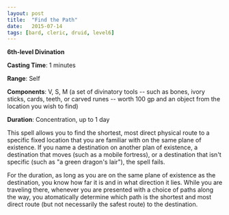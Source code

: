 ```yaml
---
layout: post
title:  "Find the Path"
date:   2015-07-14
tags: [bard, cleric, druid, level6]
---
```


**6th-level Divination**

**Casting Time**: 1 minutes

**Range**: Self

**Components**: V, S, M (a set of divinatory tools -- such as bones, ivory sticks, cards, teeth, or carved runes -- worth 100 gp and an object from the location you wish to find)

**Duration**: Concentration, up to 1 day

This spell allows you to find the shortest, most direct physical route to a specific fixed location that you are familiar with on the same plane of existence. If you name a destination on another plan of existence, a destination that moves (such as a mobile fortress), or a destination that isn't specific (such as "a green dragon's lair"), the spell fails.

For the duration, as long as you are on the same plane of existence as the destination, you know how far it is and in what direction it lies. While you are traveling there, whenever you are presented with a choice of paths along the way, you atomatically determine which path is the shortest and most direct route (but not necessarily the safest route) to the destination.
